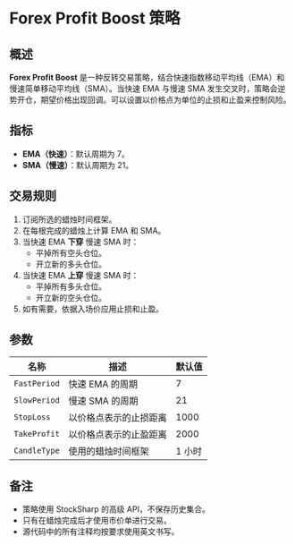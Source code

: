# Forex Profit Boost 策略

## 概述
**Forex Profit Boost** 是一种反转交易策略，结合快速指数移动平均线（EMA）和慢速简单移动平均线（SMA）。当快速 EMA 与慢速 SMA 发生交叉时，策略会逆势开仓，期望价格出现回调。可以设置以价格点为单位的止损和止盈来控制风险。

## 指标
- **EMA（快速）**：默认周期为 7。
- **SMA（慢速）**：默认周期为 21。

## 交易规则
1. 订阅所选的蜡烛时间框架。
2. 在每根完成的蜡烛上计算 EMA 和 SMA。
3. 当快速 EMA **下穿** 慢速 SMA 时：
   - 平掉所有空头仓位。
   - 开立新的多头仓位。
4. 当快速 EMA **上穿** 慢速 SMA 时：
   - 平掉所有多头仓位。
   - 开立新的空头仓位。
5. 如有需要，依据入场价应用止损和止盈。

## 参数
| 名称 | 描述 | 默认值 |
|------|------|-------|
| `FastPeriod` | 快速 EMA 的周期 | 7 |
| `SlowPeriod` | 慢速 SMA 的周期 | 21 |
| `StopLoss` | 以价格点表示的止损距离 | 1000 |
| `TakeProfit` | 以价格点表示的止盈距离 | 2000 |
| `CandleType` | 使用的蜡烛时间框架 | 1 小时 |

## 备注
- 策略使用 StockSharp 的高级 API，不保存历史集合。
- 只有在蜡烛完成后才使用市价单进行交易。
- 源代码中的所有注释均按要求使用英文书写。

